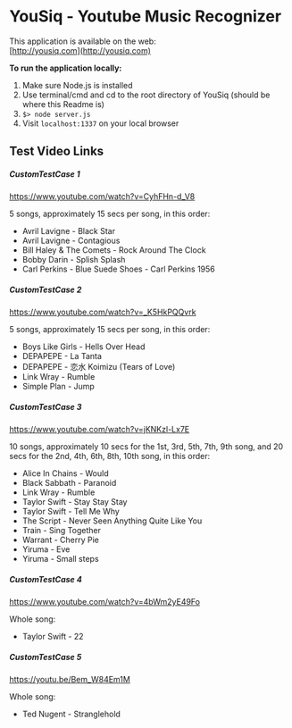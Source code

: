 YouSiq - Youtube Music Recognizer
================================

This application is available on the web:  
[http://yousiq.com](http://yousiq.com)

**To run the application locally:**

1. Make sure Node.js is installed  
2. Use terminal/cmd and cd to the root directory of YouSiq  (should be where this Readme is)
3. `$> node server.js`  
4. Visit `localhost:1337` on your local browser


## Test Video Links 

##### CustomTestCase 1  
https://www.youtube.com/watch?v=CyhFHn-d_V8  

5 songs, approximately 15 secs per song, in this order:

* Avril Lavigne - Black Star
* Avril Lavigne - Contagious
* Bill Haley & The Comets - Rock Around The Clock
* Bobby Darin - Splish Splash
* Carl Perkins - Blue Suede Shoes - Carl Perkins 1956

##### CustomTestCase 2  
https://www.youtube.com/watch?v=_K5HkPQQvrk  

5 songs, approximately 15 secs per song, in this order:

* Boys Like Girls - Hells Over Head
* DEPAPEPE - La Tanta
* DEPAPEPE - 恋水 Koimizu (Tears of Love)
* Link Wray - Rumble
* Simple Plan - Jump

##### CustomTestCase 3  
https://www.youtube.com/watch?v=jKNKzl-Lx7E  

10 songs, approximately 10 secs for the 1st, 3rd, 5th, 7th, 9th song,
and 20 secs for the 2nd, 4th, 6th, 8th, 10th song, in this order:

* Alice In Chains - Would
* Black Sabbath - Paranoid
* Link Wray - Rumble
* Taylor Swift - Stay Stay Stay
* Taylor Swift - Tell Me Why
* The Script - Never Seen Anything Quite Like You
* Train - Sing Together
* Warrant - Cherry Pie
* Yiruma - Eve
* Yiruma - Small steps

##### CustomTestCase 4  
https://www.youtube.com/watch?v=4bWm2yE49Fo  

Whole song:
* Taylor Swift - 22

##### CustomTestCase 5  
https://youtu.be/Bem_W84Em1M  

Whole song:
* Ted Nugent - Stranglehold
